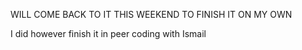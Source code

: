 WILL COME BACK TO IT THIS WEEKEND TO FINISH IT ON MY OWN

I did however finish it in peer coding with Ismail
